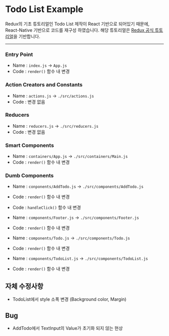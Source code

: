 # Todo List Example

Redux의 기초 튜토리얼인 Todo List 제작이 React 기반으로 되어있기 때문에, React-Native 기반으로 코드를 재구성 하였습니다.
해당 튜토리얼은 [Redux 공식 튜토리얼](https://lunit.gitbook.io/redux-in-korean/basics/exampletodolist)을 기반합니다.

---
### Entry Point
- Name : `index.js` -> `App.js`
- Code : `render()` 함수 내 변경

### Action Creators and Constants
- Name : `actions.js` -> `./src/actions.js`
- Code : 변경 없음

### Reducers
- Name : `reducers.js` -> `./src/reducers.js`
- Code : 변경 없음

### Smart Components
- Name : `containers/App.js` -> `./src/containers/Main.js`
- Code : `render()` 함수 내 변경

### Dumb Components
- Name : `conponents/AddTodo.js` -> `./src/components/AddTodo.js`
- Code : `render()` 함수 내 변경
- Code : `handleClick()` 함수 내 변경    

- Name : `components/Footer.js` -> `./src/components/Footer.js`
- Code : `render()` 함수 내 변경    

- Name : `components/Todo.js` -> `./src/components/Todo.js`
- Code : `render()` 함수 내 변경    

- Name : `components/TodoList.js` -> `./src/components/TodoList.js`
- Code : `render()` 함수 내 변경    


## 자체 수정사항
- TodoList에서 style 소폭 변경 (Background color, Margin)

## Bug
- AddTodo에서 TextInput의 Value가 초기화 되지 않는 현상
